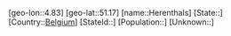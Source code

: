 ﻿---
location: [51.17,4.83]
type: City
tags:
- geo/City


SpocWebEntityId: 30897
isDeleted: false
confidential: public

---
[geo-lon::4.83]
[geo-lat::51.17]
[name::Herenthals]
[State::]
[Country::[Belgium](geo/Continent/Europe/Belgium.md)]
[StateId::]
[Population::]
[Unknown::]

